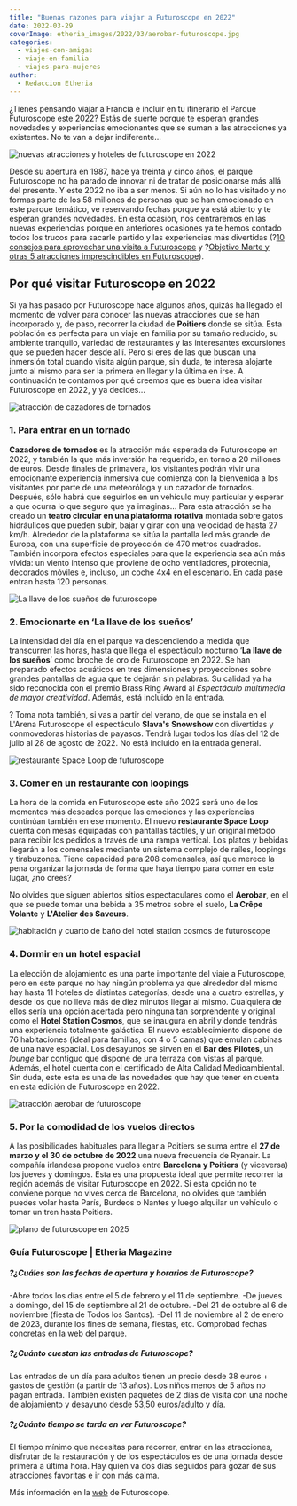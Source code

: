 ```yaml
---
title: "Buenas razones para viajar a Futuroscope en 2022"
date: 2022-03-29
coverImage: etheria_images/2022/03/aerobar-futuroscope.jpg
categories: 
  - viajes-con-amigas
  - viaje-en-familia
  - viajes-para-mujeres
author: 
  - Redaccion Etheria
---
```


¿Tienes pensando viajar a Francia e incluir en tu itinerario el Parque Futuroscope este 2022? Estás de suerte porque te esperan grandes novedades y experiencias emocionantes que se suman a las atracciones ya existentes. No te van a dejar indiferente...

![nuevas atracciones y hoteles de futuroscope en 2022](etheria_images/2022/03/portada-futuroscope-2022.jpg "Futuroscope en 2022 viene cargado de novedades.")

Desde su apertura en 1987, hace ya treinta y cinco años, el parque Futuroscope no ha 
parado de innovar ni de tratar de posicionarse más allá del presente. Y este 2022 no iba 
a ser menos. Si aún no lo has visitado y no formas parte de los 58 millones de personas 
que se han emocionado en este parque temático, ve reservando fechas porque ya está 
abierto y te esperan grandes novedades. En esta ocasión, nos centraremos en las nuevas 
experiencias porque en anteriores ocasiones ya te hemos contado todos los trucos para 
sacarle partido y las experiencias más divertidas (?[10 consejos para aprovechar una 
visita a Futuroscope](https://etheriamagazine.com/2018/08/24/10-consejos-futuroscope/) y 
?[Objetivo Marte y otras 5 atracciones imprescindibles en 
Futuroscope](https://etheriamagazine.com/2020/02/20/viajes-familias-objetivo-marte-y-otras-5-atracciones-imprescindibles-en-futuroscope/)). 

## Por qué visitar Futuroscope en 2022

Si ya has pasado por Futuroscope hace algunos años, quizás ha llegado el momento de 
volver para conocer las nuevas atracciones que se han incorporado y, de paso, recorrer 
la ciudad de **Poitiers** donde se sitúa. Esta población es perfecta para un viaje en 
familia por su tamaño reducido, su ambiente tranquilo, variedad de restaurantes y las 
interesantes excursiones que se pueden hacer desde allí. Pero si eres de las que buscan 
una inmersión total cuando visita algún parque, sin duda, te interesa alojarte junto al 
mismo para ser la primera en llegar y la última en irse. A continuación te contamos por 
qué creemos que es buena idea visitar Futuroscope en 2022, y ya decides... 

![atracción de cazadores de tornados](etheria_images/2022/03/tornado-atraccion-futuroscope.jpg "Cazadores de tornados es la nueva atracción de Futuroscope en 2022.")

### 1\. Para entrar en un tornado

**Cazadores de tornados** es la atracción más esperada de Futuroscope en 2022, y también 
la que más inversión ha requerido, en torno a 20 millones de euros. Desde finales de 
primavera, los visitantes podrán vivir una emocionante experiencia inmersiva que 
comienza con la bienvenida a los visitantes por parte de una meteoróloga y un cazador de 
tornados. Después, sólo habrá que seguirlos en un vehículo muy particular y esperar a 
que ocurra lo que seguro que ya imaginas... Para esta atracción se ha creado un **teatro 
circular en una plataforma rotativa** montada sobre gatos hidráulicos que pueden subir, 
bajar y girar con una velocidad de hasta 27 km/h. Alrededor de la plataforma se sitúa la 
pantalla led más grande de Europa, con una superficie de proyección de 470 metros 
cuadrados. También incorpora efectos especiales para que la experiencia sea aún más 
vívida: un viento intenso que proviene de ocho ventiladores, pirotecnia, decorados 
móviles e, incluso, un coche 4x4 en el escenario. En cada pase entran hasta 120 
personas. 

![La llave de los sueños de futuroscope](etheria_images/2022/03/espectaculo-nocturno-futuroscope.jpg "La llave de los sueños, el nuevo espectáculo nocturno de Futuroscope.")

### 2\. Emocionarte en ‘La llave de los sueños’

La intensidad del día en el parque va descendiendo a medida que transcurren las horas, 
hasta que llega el espectáculo nocturno ‘**La llave de los sueños**’ como broche de oro 
de Futuroscope en 2022. Se han preparado efectos acuáticos en tres dimensiones y 
proyecciones sobre grandes pantallas de agua que te dejarán sin palabras. Su calidad ya 
ha sido reconocida con el premio Brass Ring Award al _Espectáculo multimedia de mayor 
creatividad_. Además, está incluido en la entrada. 

? Toma nota también, si vas a partir del verano, de que se instala en el L'Arena 
Futuroscope el espectáculo **Slava's Snowshow** con divertidas y conmovedoras historias 
de payasos. Tendrá lugar todos los días del 12 de julio al 28 de agosto de 2022. No está 
incluido en la entrada general. 

![restaurante Space Loop de futuroscope](etheria_images/2022/03/Restaurante-space-loop-futuroscope.jpg "Restaurante Space Loop.")

### 3\. Comer en un restaurante con loopings

La hora de la comida en Futuroscope este año 2022 será uno de los momentos más deseados 
porque las emociones y las experiencias continúan también en ese momento. El nuevo 
**restaurante Space Loop** cuenta con mesas equipadas con pantallas táctiles, y un 
original método para recibir los pedidos a través de una rampa vertical. Los platos y 
bebidas llegarán a los comensales mediante un sistema complejo de raíles, loopings y 
tirabuzones. Tiene capacidad para 208 comensales, así que merece la pena organizar la 
jornada de forma que haya tiempo para comer en este lugar, ¿no crees? 

No olvides que siguen abiertos sitios espectaculares como el **Aerobar**, en el que se 
puede tomar una bebida a 35 metros sobre el suelo, **La Crêpe Volante** y **L'Atelier 
des Saveurs**. 

![habitación y cuarto de baño del hotel station cosmos de futuroscope](etheria_images/2022/03/hotel-futuroscope-station-cosmos.jpg "Hotel Station Cosmos de Futuroscope.")

### 4\. Dormir en un hotel espacial

La elección de alojamiento es una parte importante del viaje a Futuroscope, pero en este 
parque no hay ningún problema ya que alrededor del mismo hay hasta 11 hoteles de 
distintas categorías, desde una a cuatro estrellas, y desde los que no lleva más de diez 
minutos llegar al mismo. Cualquiera de ellos sería una opción acertada pero ninguna tan 
sorprendente y original como el **Hotel Station Cosmos**, que se inaugura en abril y 
donde tendrás una experiencia totalmente galáctica. El nuevo establecimiento dispone de 
76 habitaciones (ideal para familias, con 4 o 5 camas) que emulan cabinas de una nave 
espacial. Los desayunos se sirven en el **Bar des Pilotes**, un _lounge_ bar contiguo 
que dispone de una terraza con vistas al parque. Además, el hotel cuenta con el 
certificado de Alta Calidad Medioambiental. Sin duda, este esta es una de las novedades 
que hay que tener en cuenta en esta edición de Futuroscope en 2022. 

![atracción aerobar de futuroscope](etheria_images/2022/03/aerobar-futuroscope.jpg "Aerobar, un globo donde podrás tomar algo a 35 metros de altura.")

### 5\. Por la comodidad de los vuelos directos

A las posibilidades habituales para llegar a Poitiers se suma entre el **27 de marzo y 
el 30 de octubre de 2022** una nueva frecuencia de Ryanair. La compañía irlandesa 
propone vuelos entre **Barcelona y Poitiers** (y viceversa) los jueves y domingos. Esta 
es una propuesta ideal que permite recorrer la región además de visitar Futuroscope en 
2022. Si esta opción no te conviene porque no vives cerca de Barcelona, no olvides que 
también puedes volar hasta París, Burdeos o Nantes y luego alquilar un vehículo o tomar 
un tren hasta Poitiers. 

![plano de futuroscope en 2025](etheria_images/2022/03/Plano-Futuroscope-2025.jpg "En este plano están los nuevos proyectos y ampliaciones de Futuroscope 2025.")

### Guía Futuroscope | Etheria Magazine

##### ?¿Cuáles son las fechas de apertura y horarios de Futuroscope?

\-Abre todos los días entre el 5 de febrero y el 11 de septiembre. \-De jueves a 
domingo, del 15 de septiembre al 21 de octubre. \-Del 21 de octubre al 6 de noviembre 
(fiesta de Todos los Santos). \-Del 11 de noviembre al 2 de enero de 2023, durante los 
fines de semana, fiestas, etc. Comprobad fechas concretas en la web del parque. 

##### ?¿Cuánto cuestan las entradas de Futuroscope?

Las entradas de un día para adultos tienen un precio desde 38 euros + gastos de gestión 
(a partir de 13 años). Los niños menos de 5 años no pagan entrada. También existen 
paquetes de 2 días de visita con una noche de alojamiento y desayuno desde 53,50 
euros/adulto y día. 

##### ?¿Cuánto tiempo se tarda en ver Futuroscope?

El tiempo mínimo que necesitas para recorrer, entrar en las atracciones, disfrutar de la 
restauración y de los espectáculos es de una jornada desde primera a última hora. Hay 
quien va dos días seguidos para gozar de sus atracciones favoritas e ir con más calma. 

Más información en la [web](http://www.futuroscope.com/) de Futuroscope.

